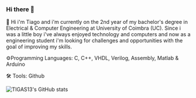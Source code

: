### Hi there 👋

 🌱 Hi i'm Tiago and i'm currently on the 2nd year of my bachelor's degree in Electrical & Computer Engineering at University of Coimbra (UC).
 Since i was a little boy i've always enjoyed technology and computers and now as a engineering student i'm looking for challenges and opportunities with the goal of improving my skills.

 ⚙️Programming Languages: C, C++, VHDL, Verilog, Assembly, Matlab & Arduino
  
 🛠️ Tools: Github
  
  ![TIGAS13's GitHub stats](https://github-readme-stats.vercel.app/api?username=TIGAS13&show_icons=true&theme=tokyonight)


